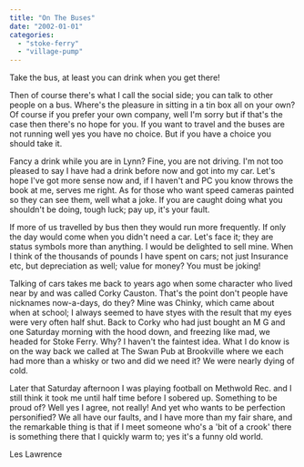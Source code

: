 ```yaml
---
title: "On The Buses"
date: "2002-01-01"
categories: 
  - "stoke-ferry"
  - "village-pump"
---
```


Take the bus, at least you can drink when you get there!

Then of course there's what I call the social side; you can talk to other people on a bus. Where's the pleasure in sitting in a tin box all on your own? Of course if you prefer your own company, well I'm sorry but if that's the case then there's no hope for you. If you want to travel and the buses are not running well yes you have no choice. But if you have a choice you should take it.

Fancy a drink while you are in Lynn? Fine, you are not driving. I'm not too pleased to say I have had a drink before now and got into my car. Let's hope I've got more sense now and, if I haven't and PC you know throws the book at me, serves me right. As for those who want speed cameras painted so they can see them, well what a joke. If you are caught doing what you shouldn't be doing, tough luck; pay up, it's your fault.

If more of us travelled by bus then they would run more frequently. If only the day would come when you didn't need a car. Let's face it; they are status symbols more than anything. I would be delighted to sell mine. When I think of the thousands of pounds I have spent on cars; not just Insurance etc, but depreciation as well; value for money? You must be joking!

Talking of cars takes me back to years ago when some character who lived near by and was called Corky Causton. That's the point don't people have nicknames now-a-days, do they? Mine was Chinky, which came about when at school; I always seemed to have styes with the result that my eyes were very often half shut. Back to Corky who had just bought an M G and one Saturday morning with the hood down, and freezing like mad, we headed for Stoke Ferry. Why? I haven't the faintest idea. What I do know is on the way back we called at The Swan Pub at Brookville where we each had more than a whisky or two and did we need it? We were nearly dying of cold.

Later that Saturday afternoon I was playing football on Methwold Rec. and I still think it took me until half time before I sobered up. Something to be proud of? Well yes I agree, not really! And yet who wants to be perfection personified? We all have our faults, and I have more than my fair share, and the remarkable thing is that if I meet someone who's a 'bit of a crook' there is something there that I quickly warm to; yes it's a funny old world.

Les Lawrence
